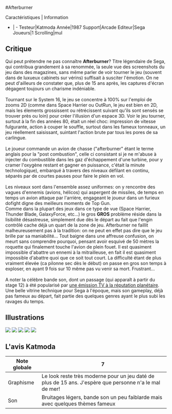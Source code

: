 #Afterburner

Caractéristiques | Information
- | -
Testeur|Katmoda
Année|1987
Support|Arcade
Editeur|Sega
Joueurs|1
Scrolling|mul

## Critique
Qui peut prétendre ne pas connaître <b>Afterburner</b>? Titre légendaire de Sega, qui contribua grandement à sa renommée, la seule vue des screenshots du jeu dans des magazines, sans même parler de voir tourner le jeu (souvent dans de luxueux cabinets sur vérins) suffisait à susciter l'émotion. On ne peut d'ailleurs de constater que, plus de 15 ans après, les captures d'écran dégagent toujours un charisme indéniable.<br/><br/>Tournant sur le System 16, le jeu se concentre à 100% sur l'emploi de zooms 2D (comme dans Space Harrier ou OutRun, le jeu est bien en 2D, mais les élements grossissent ou rétrécissent suivant qu'ils sont sensés se trouver près ou loin) pour créer l'illusion d'un espace 3D. Voir le jeu tourner, surtout à la fin des années 80, était un réel choc: impression de vitesse fulgurante, action à couper le souffle, surtout dans les fameux tonneaux, un jeu réellement saisissant, suintant l'action brute par tous les pores de sa carlingue.<br/><br/>Le joueur commande un avion de chasse ("afterburner" étant le terme anglais pour la "post combustion", celle ci consistant si je ne m'abuse à injecter du combustible dans les gaz d'échappement d'une turbine, pour y cramer l'oxygène restant et gagner en puissance, c'était la minute technologique), embarqué à travers des niveaux défilant en continu, séparés par de courtes pauses pour faire le plein en vol.<br/><br/>Les niveaux sont dans l'ensemble assez uniformes: on y rencontre des vagues d'ennemis (avions, hélicos) qui aspergent de missiles, de temps en temps un avion attaque par l'arrière, engageant le joueur dans un furieux dofight digne des meilleurs moments de Top Gun.<br/>Comme dans la plupart des jeux dans ce type de vue (Space Harrier, Thunder Blade, GalaxyForce, etc...) le gros <b>GROS</b> problème réside dans la lisibilité désastreuse, simplement due  dès le départ au fait que l'engin contrôlé cache déjà un quart de la zone de jeu. Afterburner ne faillit malheureusement pas à la tradition: on ne peut en effet pas dire que le jeu brille par sa maniabilité... Tout baigne dans une affreuse confusion, on meurt sans comprendre pourquoi, pensant avoir esquivé de 50 mètres la roquette qui finalement touche l'avion de plein fouet. Il est quasiment impossible d'abattre un ennemi à la mitrailleuse, en fait il est quasiment impossible d'abattre quoi que ce soit tout court. La difficulté étant de plus vraiment élevée (ca pilonne sec dès le début) on passe en gros son temps à exploser, en ayant 9 fois sur 10 même pas vu venir sa mort. Frustrant...<br/><br/>A noter la célèbre bande son, dont un passage (qui apparaît à partir du stage 12) à été popularisé par <a href="http://www.shmup.com/index.php?page=lock" target="_blank">une émission TV à la réputation planétaire</a>.<br/>Une belle vitrine technique pour Sega à l'époque, mais son gameplay, déjà pas fameux au départ, fait partie des quelques genres ayant le plus subi les ravages du temps.

## Illustrations
![](http://www.shmup.com/images/thumbs/img_fiche_1_507.gif)
![](http://www.shmup.com/images/thumbs/img_fiche_2_507.gif)
![](http://www.shmup.com/images/thumbs/img_fiche_3_507.gif)
![](http://www.shmup.com/images/thumbs/img_fiche_4_507.gif)
![](http://www.shmup.com/images/thumbs/img_fiche_5_507.gif)

## L'avis Katmoda
Note globale|7
-|-
Graphisme|Le look reste très moderne pour un jeu daté de plus de 15 ans. J'espère que personne n'a le mal de mer!
Son|Bruitages légers, bande son un peu faiblarde mais avec quelques thèmes fameux

